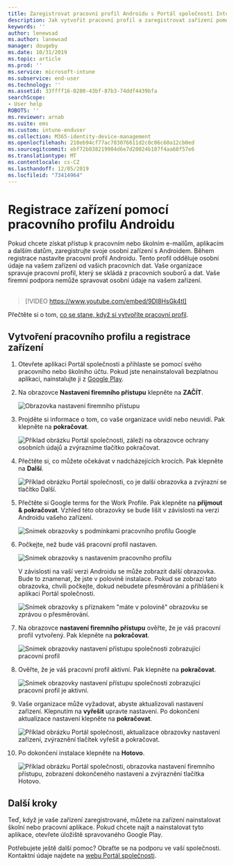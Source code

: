 ```yaml
---
title: Zaregistrovat pracovní profil Androidu s Portál společnosti Intune | Microsoft Docs
description: Jak vytvořit pracovní profil a zaregistrovat zařízení pomocí Portál společnosti Intune.
keywords: ''
author: lenewsad
ms.author: lanewsad
manager: dougeby
ms.date: 10/31/2019
ms.topic: article
ms.prod: ''
ms.service: microsoft-intune
ms.subservice: end-user
ms.technology: ''
ms.assetid: 33ffff16-0280-43bf-87b3-74ddf4439bfa
searchScope:
- User help
ROBOTS: ''
ms.reviewer: arnab
ms.suite: ems
ms.custom: intune-enduser
ms.collection: M365-identity-device-management
ms.openlocfilehash: 210eb94cf77ac703076611d2c0c06c60a12cb0ed
ms.sourcegitcommit: ebf72b038219904d6e7d20024b107f4aa68f57e6
ms.translationtype: MT
ms.contentlocale: cs-CZ
ms.lasthandoff: 12/05/2019
ms.locfileid: "73414964"
---
```

# <a name="enroll-device-with-android-work-profile"></a>Registrace zařízení pomocí pracovního profilu Androidu

Pokud chcete získat přístup k pracovním nebo školním e-mailům, aplikacím a dalším datům, zaregistrujte svoje osobní zařízení s Androidem. Během registrace nastavíte pracovní profil Androidu. Tento profil odděluje osobní údaje na vašem zařízení od vašich pracovních dat. Vaše organizace spravuje pracovní profil, který se skládá z pracovních souborů a dat. Vaše firemní podpora nemůže spravovat osobní údaje na vašem zařízení.  
</br>
> [!VIDEO https://www.youtube.com/embed/9Dl8HsGk4tI]

Přečtěte si o tom, [co se stane, když si vytvoříte pracovní profil](what-happens-when-you-create-a-work-profile-android.md).

## <a name="create-work-profile-and-enroll-device"></a>Vytvoření pracovního profilu a registrace zařízení

1. Otevřete aplikaci Portál společnosti a přihlaste se pomocí svého pracovního nebo školního účtu. Pokud jste nenainstalovali bezplatnou aplikaci, nainstalujte ji z [Google Play](https://play.google.com/store/apps/details?id=com.microsoft.windowsintune.companyportal).  

2. Na obrazovce **Nastavení firemního přístupu** klepněte na **ZAČÍT**.  

    ![Obrazovka nastavení firemního přístupu](./media/access-setup-work-profile-1911.png)  

3. Projděte si informace o tom, co vaše organizace uvidí nebo neuvidí. Pak klepněte na **pokračovat**. 

    ![Příklad obrázku Portál společnosti, záleží na obrazovce ochrany osobních údajů a zvýrazníme tlačítko pokračovat.](./media/android-privacy-screen-1911.png)  
4. Přečtěte si, co můžete očekávat v nadcházejících krocích. Pak klepněte na **Další**.  

    ![Příklad obrázku Portál společnosti, co je další obrazovka a zvýrazní se tlačítko Další.](./media/android-wp-04-1908.png)  

5. Přečtěte si Google terms for the Work Profile. Pak klepněte na **přijmout & pokračovat**. Vzhled této obrazovky se bude lišit v závislosti na verzi Androidu vašeho zařízení. 

    ![Snímek obrazovky s podmínkami pracovního profilu Google](./media/android-wp-05-1908.png)  

6. Počkejte, než bude váš pracovní profil nastaven.  

    ![Snímek obrazovky s nastavením pracovního profilu](./media/android-wp-05a-1908.png)  

   V závislosti na vaší verzi Androidu se může zobrazit další obrazovka. Bude to znamenat, že jste v polovině instalace. Pokud se zobrazí tato obrazovka, chvíli počkejte, dokud nebudete přesměrováni a přihlášeni k aplikaci Portál společnosti.  

    ![Snímek obrazovky s příznakem "máte v polovině" obrazovku se zprávou o přesměrování.](./media/android-wp-05b-1908.png)  

7. Na obrazovce **nastavení firemního přístupu** ověřte, že je váš pracovní profil vytvořený. Pak klepněte na **pokračovat**.  

    ![Snímek obrazovky nastavení přístupu společnosti zobrazující pracovní profil](./media/work-profile-complete-1911.png)  

8. Ověřte, že je váš pracovní profil aktivní. Pak klepněte na **pokračovat**. 

    ![Snímek obrazovky nastavení přístupu společnosti zobrazující pracovní profil je aktivní.](./media/work-profile-active-1911.png)  

9. Vaše organizace může vyžadovat, abyste aktualizovali nastavení zařízení. Klepnutím na **vyřešit** upravte nastavení. Po dokončení aktualizace nastavení klepněte na **pokračovat**.    

    ![Příklad obrázku Portál společnosti, aktualizace obrazovky nastavení zařízení, zvýraznění tlačítek vyřešit a pokračovat.](./media/resolve-settings-1911.png) 


10. Po dokončení instalace klepněte na **Hotovo**.  

    ![Příklad obrázku Portál společnosti, obrazovka nastavení firemního přístupu, zobrazení dokončeného nastavení a zvýraznění tlačítka Hotovo.](./media/work-profile-done-1911.png)  


## <a name="next-steps"></a>Další kroky  

Teď, když je vaše zařízení zaregistrované, můžete na zařízení nainstalovat školní nebo pracovní aplikace. Pokud chcete najít a nainstalovat tyto aplikace, otevřete úložiště spravovaného Google Play. 

Potřebujete ještě další pomoc? Obraťte se na podporu ve vaší společnosti. Kontaktní údaje najdete na [webu Portál společnosti](https://go.microsoft.com/fwlink/?linkid=2010980).
